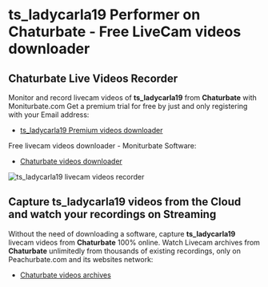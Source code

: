 # ts_ladycarla19 Performer on Chaturbate - Free LiveCam videos downloader

## Chaturbate Live Videos Recorder

Monitor and record livecam videos of **ts_ladycarla19** from **Chaturbate** with Moniturbate.com
Get a premium trial for free by just and only registering with your Email address:
* [ts_ladycarla19 Premium videos downloader](https://moniturbate.com/request-demo-licence-key.html)

Free livecam videos downloader - Moniturbate Software:
* [Chaturbate videos downloader](https://moniturbate.com/moniturbate-download-software.html)

![ts_ladycarla19 livecam videos recorder](https://peachurnet.com/templates/moniturbate-software.png)


## Capture ts_ladycarla19 videos from the Cloud and watch your recordings on Streaming

Without the need of downloading a software, capture **ts_ladycarla19** livecam videos from **Chaturbate** 100% online.
Watch Livecam archives from **Chaturbate** unlimitedly from thousands of existing recordings, only on Peachurbate.com and its websites network:
* [Chaturbate videos archives](https://peachurnet.com/)